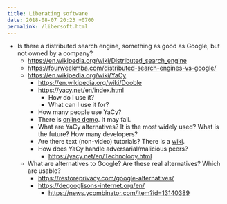```yaml
---
title: Liberating software
date: 2018-08-07 20:23 +0700
permalink: /libersoft.html
---
```


- Is there a distributed search engine, something as good as Google, but not owned by a company?
    - https://en.wikipedia.org/wiki/Distributed_search_engine
    - https://fourweekmba.com/distributed-search-engines-vs-google/
    - https://en.wikipedia.org/wiki/YaCy
        - https://en.wikipedia.org/wiki/Dooble
        - https://yacy.net/en/index.html
            - How do I use it?
            - What can I use it for?
        - How many people use YaCy?
        - There is [online demo](https://yacy.net/en/Searchportal.html).
        It may fail.
        - What are YaCy alternatives?
        It is the most widely used?
        What is the future?
        How many developers?
        - Are there text (non-video) tutorials?
        There is a [wiki](http://www.yacy-websearch.net/wiki/index.php/En:Start).
        - How does YaCy handle adversarial/malicious peers?
            - https://yacy.net/en/Technology.html
    - What are alternatives to Google?
    Are these real alternatives?
    Which are usable?
        - https://restoreprivacy.com/google-alternatives/
        - https://degooglisons-internet.org/en/
            - https://news.ycombinator.com/item?id=13140389
